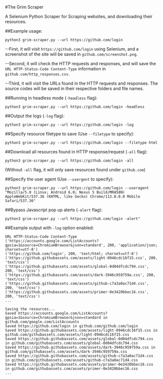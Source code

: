 #The Grim Scraper

A Selenium Python Scraper for Scraping websites, and downloading their resources.

##Example usage:

`python3 grim-scraper.py --url https://github.com/login`

--First, it will visit `https://github.com/login` using Selenium, and a screenshot of the site will be saved in `github.com/screenshot.png`.

--Second, it will check the HTTP requests and responses, and will save the `URL HTTP-Status-Code Content-Type` information in `github.com/http_responses.csv`.

--Third, it will visit the URLs found in the HTTP requests and responses. The source codes will be saved in their respective folders and file names.


##Running in headless mode (`-headless` flag):

`python3 grim-scraper.py --url https://github.com/login -headless`


##Output the logs (`-log` flag):

`python3 grim-scraper.py --url https://github.com/login -log`


##Specify resource filetype to save (Use `--filetype` to specify):

`python3 grim-scraper.py --url https://github.com/login --filetype html`

##Download all resources found in HTTP response/request (`-all` flag):

`python3 grim-scraper.py --url https://github.com/login -all`

(Without `-all` flag, it will only save resources found under `github.com`)


##Specify the user agent (Use `--usergent` to specify):

`python3 grim-scraper.py --url https://github.com/login --useragent "Mozilla/5.0 (Linux; Android 6.0; Nexus 5 Build/MRA58N) AppleWebKit/537.36 (KHTML, like Gecko) Chrome/113.0.0.0 Mobile Safari/537.36"`

##Bypass Javascript pop up alerts (`-alert` flag):

`python3 grim-scraper.py --url https://github.com/login -alert"`



##Example output with `-log` option enabled:

```
URL HTTP-Status-Code Content-Type
('https://accounts.google.com/ListAccounts?gpsia=1&source=ChromiumBrowser&json=standard', 200, 'application/json; charset=utf-8')
('https://github.com/login', 200, 'text/html; charset=utf-8')
('https://github.githubassets.com/assets/light-0946cdc16f15.css', 200, 'text/css')
('https://github.githubassets.com/assets/global-0d04dfcdc794.css', 200, 'text/css')
('https://github.githubassets.com/assets/dark-3946c959759a.css', 200, 'text/css')
('https://github.githubassets.com/assets/github-c7a3a0ac71d4.css', 200, 'text/css')
('https://github.githubassets.com/assets/primer-0e3420bbec16.css', 200, 'text/css')
...
```

```
Saving the resources...
Saved https://accounts.google.com/ListAccounts?gpsia=1&source=ChromiumBrowser&json=standard in github.com/google.com/ListAccounts
Saved https://github.com/login in github.com/github.com/login
Saved https://github.githubassets.com/assets/light-0946cdc16f15.css in github.com/githubassets.com/assets/light-0946cdc16f15.css
Saved https://github.githubassets.com/assets/global-0d04dfcdc794.css in github.com/githubassets.com/assets/global-0d04dfcdc794.css
Saved https://github.githubassets.com/assets/dark-3946c959759a.css in github.com/githubassets.com/assets/dark-3946c959759a.css
Saved https://github.githubassets.com/assets/github-c7a3a0ac71d4.css in github.com/githubassets.com/assets/github-c7a3a0ac71d4.css
Saved https://github.githubassets.com/assets/primer-0e3420bbec16.css in github.com/githubassets.com/assets/primer-0e3420bbec16.css
...
```